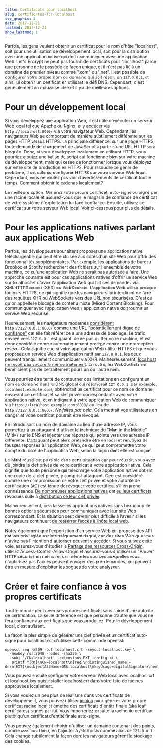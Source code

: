 ```yaml
---
title: Certificats pour localhost
slug: certificates-for-localhost
top_graphic: 1
date: 2017-12-21
lastmod: 2017-12-21
show_lastmod: 1
---
```



Parfois, les gens veulent obtenir un certificat pour le nom d'hôte "localhost", soit pour une utilisation de développement local, soit pour la distribution avec une application native qui doit communiquer avec une application Web. Let's Encrypt ne peut pas fournir de certificats pour "localhost" parce que personne ne le possède de façon unique, et il n'est pas lié  à un domaine de premier niveau comme ".com" ou ".net". Il est possible de configurer votre propre nom de domaine qui soit résolu en `127.0.0.1`, et ainsi lui obtenir un certificat en utilisant le défi DNS. Cependant, c'est généralement un mauvaise idée et il y a de meilleures options.

# Pour un développement local

Si vous développez une application Web, il est utile d'exécuter un serveur Web local tel que Apache ou Nginx, et y accéder via `http://localhost:8000/` via votre navigateur Web. Cependant, les navigateurs Web se comportent de manière subtilement différente sur les pages HTTP versus HTTPS. La principale différence: sur une page HTTPS, toute demande de chargement de JavaScript à partir d'une URL HTTP sera bloquée. Donc, si vous développez localement en utilisant HTTP, vous pourriez ajoutez une balise de script qui fonctionne bien sur votre machine de développement, mais qui cesse de fonctionner lorsque vous déployez sur votre site de production en HTTPS. Pour résoudre ce genre de problème, il est utile de configurer HTTPS sur votre serveur Web local. Cependant, vous ne voulez pas voir d'avertissements de certificat tout le temps. Comment obtenir le cadenas localement?

La meilleure option: Générez votre propre certificat, auto-signé ou signé par une racine locale et assurez-vous que le magasin de confiance de certificat de votre système d'exploitation lui face confiance. Ensuite, utilisez ce certificat sur votre serveur Web local. Voir ci-dessous pour plus de détails.

# Pour les applications natives parlant aux applications Web

Parfois, les développeurs souhaitent proposer une application native téléchargeable qui peut être utilisée aux côtés d'un site Web pour offrir des fonctionnalités supplémentaires. Par exemple, les applications de bureau Dropbox et Spotify recherchent des fichiers sur l'ensemble de votre machine, ce qu'une application Web ne serait pas autorisée à faire. Une approche courante est pour ces applications natives d'offrir un service Web sur localhost et d'avoir l'application Web qui fait ses demandes via XMLHTTPRequest (XHR) ou WebSockets. L'application Web utilise presque toujours HTTPS, ce qui signifie que les navigateurs lui interdiront de faire des requêtes XHR ou WebSockets vers des URL non sécurisées. C'est ce qu'on appelle le blocage de contenu mixte (Mixed Content Blocking). Pour communiquer avec l'application Web, l'application native doit fournir un service Web sécurisé.

Heureusement, les navigateurs modernes [considèrent][mcb-localhost] `http://127.0.0.1:8000/` comme une URL ["potentiellement digne de confiance"][secure-contexts] car elle fait référence à une adresse de bouclage. Le trafic envoyé vers `127.0.0.1` est garanti de ne pas quitter votre machine, et est donc considéré comme automatiquement protégé contre une interception réseau. Cela signifie que si votre application Web utilise HTTPS et que vous proposez un service Web d'application natif sur `127.0.0.1`, les deux peuvent tranquillement communiquer via XHR. Malheureusement, [localhost ne reçoit pas encore le même traitement][let-localhost]. En outre, les WebSockets ne bénéficient pas de ce traitement pour l'un ou l'autre nom.

Vous pourriez être tenté de contourner ces limitations en configurant un nom de domaine dans le DNS global qui résolverait  `127.0.0.1` (par exemple, `localhost.example.com`), obtiendrait un certificat pour ce nom de domaine, envoyant ce certificat et sa clef privée correspondante avec votre application native, et en indiquant à votre application Web de communiquer via `https://localhost.example.com:8000/`  au lieu de `http://127.0.0.1:8000/`.
*Ne faites pas cela.* Cela mettrait vos utilisateurs en danger et votre certificat pourrait être révoqué.

En introduisant un nom de domaine au lieu d'une adresse IP, vous permettez à un attaquant d'utiliser la technique du "Man in the Middle" (MitM) sur le DNS et injecter une réponse qui pointe vers une adresse IP différente. L'attaquant peut alors prétendre être en local et renvoyez de fausses réponses à l'application Web, ce qui peut compromettre votre compte du côté de l'application Web, selon la façon dont elle est conçue.

Le MitM réussi est possible dans cette situation car pour réussir, vous avez dû joindre la clef privée de votre certificat à votre application native. Cela signifie que toute personne qui télécharge votre application native obtient une copie de la clef privée, y compris l'attaquant. Ceci est considéré comme une compromission de votre clef privée et votre autorité de certification (AC) est tenue de révoquer votre certificat s’il en prend connaissance. [De nombreuses applications natives][mdsp1] ont [eu leur certificats][mdsp2] révoqués suite à [distribution de leur clef privée][mdsp3].

Malheureusement, cela laisse les applications natives sans beaucoup de bonnes options sécurisées pour communiquer avec leur site Web correspondant. Et la situation peut devenir plus difficile à l’avenir si les navigateurs continuent [de resserrer l’accès à l’hôte local web][tighten-access].

Notez également que l'exportation d'un service Web qui propose des API natives privilégiée est
intrinsèquement risqué, car des sites Web que vous n'aviez pas l'intention d'autoriser peuvent
y accéder. Si vous suivez cette voie, assurez-vous d'étudier le [Partage des ressources Cross-Origin][cors], utilisez Access-Control-Allow-Origin et assurez-vous d'utiliser un "Parser" HTTP sécurisé en mémoire, car même les sources auxquelles vous n'autorisez pas l'accès peuvent envoyer des pré-demandes, qui peuvent être en mesure d'exploiter les bogues de votre analyseur.

# Créer et faire confiance à vos propres certificats

Tout le monde peut créer ses propres certificats sans l'aide d'une autorité de certification. La seule différence est que personne d'autre que vous ne fera confiance aux certificats que vous produirez. Pour le développement local, c'est sufisant.

La façon la plus simple de générer une clef privée et un certificat auto-signé pour localhost est d'utiliser cette commande openssl:


    openssl req -x509 -out localhost.crt -keyout localhost.key \
      -newkey rsa:2048 -nodes -sha256 \
      -subj '/CN=localhost' -extensions EXT -config <( \
       printf "[dn]\nCN=localhost\n[req]\ndistinguished_name = dn\n[EXT]\nsubjectAltName=DNS:localhost\nkeyUsage=digitalSignature\nextendedKeyUsage=serverAuth")

Vous pouvez ensuite configurer votre serveur Web local avec localhost.crt et localhost.key puis installer localhost.crt dans votre liste de racines approuvées localement.

Si vous voulez un peu plus de réalisme dans vos certificats de développement, vous pouvez utiliser
[minica][minica] pour générer votre propre certificat racine local et émettre des certificats d'entité finale (aka leaf certificates) signés par lui. Vous importeriez ensuite la racine du certificat plutôt qu'un certificat d'entité finale auto-signé.

Vous pouvez également choisir d'utiliser un domaine contenant des points, comme `www.localhost`, en l'ajouter à /etc/hosts comme alias de `127.0.0.1`. Cela change subtilement la façon dont les navigateurs gèrent le stockage des cookies. 

[mcb-localhost]: https://bugs.chromium.org/p/chromium/issues/detail?id=607878
[secure-contexts]: https://www.w3.org/TR/secure-contexts/#is-origin-trustworthy
[let-localhost]: https://tools.ietf.org/html/draft-ietf-dnsop-let-localhost-be-localhost-02
[mdsp1]: https://groups.google.com/d/msg/mozilla.dev.security.policy/eV89JXcsBC0/wsj5zpbbAQAJ
[mdsp2]: https://groups.google.com/d/msg/mozilla.dev.security.policy/T6emeoE-lCU/-k-A2dEdAQAJ
[mdsp3]: https://groups.google.com/d/msg/mozilla.dev.security.policy/pk039T_wPrI/tGnFDFTnCQAJ
[tighten-access]: https://bugs.chromium.org/p/chromium/issues/detail?id=378566
[minica]: https://github.com/jsha/minica
[cors]: https://developer.mozilla.org/en-US/docs/Web/HTTP/CORS
